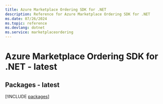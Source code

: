 ```yaml
---
title: Azure Marketplace Ordering SDK for .NET
description: Reference for Azure Marketplace Ordering SDK for .NET
ms.date: 07/26/2024
ms.topic: reference
ms.devlang: dotnet
ms.service: marketplaceordering
---
```

# Azure Marketplace Ordering SDK for .NET - latest
## Packages - latest
[!INCLUDE [packages](marketplace-ordering-index.md)]